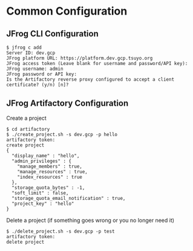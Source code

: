 # Common Configuration

## JFrog CLI Configuration
```
$ jfrog c add
Server ID: dev.gcp
JFrog platform URL: https://platform.dev.gcp.tsuyo.org          
JFrog access token (Leave blank for username and password/API key): 
JFrog username: admin
JFrog password or API key: 
Is the Artifactory reverse proxy configured to accept a client certificate? (y/n) [n]? 
```

## JFrog Artifactory Configuration
Create a project
```
$ cd artifactory
$ ./create_project.sh -s dev.gcp -p hello
artifactory token: 
create project
{
  "display_name" : "hello",
  "admin_privileges" : {
    "manage_members" : true,
    "manage_resources" : true,
    "index_resources" : true
  },
  "storage_quota_bytes" : -1,
  "soft_limit" : false,
  "storage_quota_email_notification" : true,
  "project_key" : "hello"
}
```
Delete a project (if something goes wrong or you no longer need it)
```
$ ./delete_project.sh -s dev.gcp -p test
artifactory token: 
delete project
```